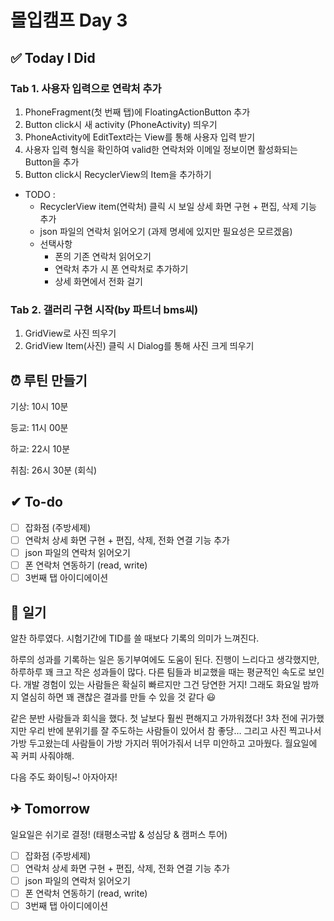 # 몰입캠프 Day 3

## ✅ Today I Did

### Tab 1. 사용자 입력으로 연락처 추가

1. PhoneFragment(첫 번째 탭)에 FloatingActionButton 추가
2. Button click시 새 activity (PhoneActivity) 띄우기
3. PhoneActivity에 EditText라는 View를 통해 사용자 입력 받기
4. 사용자 입력 형식을 확인하여 valid한 연락처와 이메일 정보이면 활성화되는 Button을 추가
5.  Button click시 RecyclerView의 Item을 추가하기
- TODO :
    - RecyclerView item(연락처) 클릭 시 보일 상세 화면 구현 + 편집, 삭제 기능 추가
    - json 파일의 연락처 읽어오기 (과제 명세에 있지만 필요성은 모르겠음)
    - 선택사항
        - 폰의 기존 연락처 읽어오기
        - 연락처 추가 시 폰 연락처로 추가하기
        - 상세 화면에서 전화 걸기

### Tab 2. 갤러리 구현 시작(by 파트너 bms씨)

1. GridView로 사진 띄우기
2. GridView Item(사진) 클릭 시 Dialog를 통해 사진 크게 띄우기

## ⏰ 루틴 만들기

기상: 10시 10분

등교: 11시 00분

하교: 22시 10분

취침: 26시 30분 (회식)

## ✔ To-do

- [ ]  잡화점 (주방세제)
- [ ]  연락처 상세 화면 구현 + 편집, 삭제, 전화 연결 기능 추가
- [ ]  json 파일의 연락처 읽어오기
- [ ]  폰 연락처 연동하기 (read, write)
- [ ]  3번째 탭 아이디에이션

## 💭 일기

알찬 하루였다. 시험기간에 TID를 쓸 때보다 기록의 의미가 느껴진다. 

하루의 성과를 기록하는 일은 동기부여에도 도움이 된다. 진행이 느리다고 생각했지만, 하루하루 꽤 크고 작은 성과들이 많다. 다른 팀들과 비교했을 때는 평균적인 속도로 보인다. 개발 경험이 있는 사람들은 확실히 빠르지만 그건 당연한 거지! 그래도 화요일 밤까지 열심히 하면 꽤 괜찮은 결과를 만들 수 있을 것 같다 😃

같은 분반 사람들과 회식을 했다. 첫 날보다 훨씬 편해지고 가까워졌다! 3차 전에 귀가했지만 우리 반에 분위기를 잘 주도하는 사람들이 있어서 참 좋당… 그리고 사진 찍고나서 가방 두고왔는데 사람들이 가방 가지러 뛰어가줘서 너무 미안하고 고마웠다. 월요일에 꼭 커피 사줘야해.

다음 주도 화이팅~! 아자아자!

## ✈ Tomorrow

일요일은 쉬기로 결정! (태평소국밥 & 성심당 & 캠퍼스 투어)

- [ ]  잡화점 (주방세제)
- [ ]  연락처 상세 화면 구현 + 편집, 삭제, 전화 연결 기능 추가
- [ ]  json 파일의 연락처 읽어오기
- [ ]  폰 연락처 연동하기 (read, write)
- [ ]  3번째 탭 아이디에이션
